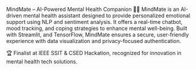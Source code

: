 MindMate – AI-Powered Mental Health Companion 🧠💙
MindMate is an AI-driven mental health assistant designed to provide personalized emotional support using NLP and sentiment analysis. It offers a real-time chatbot, mood tracking, and coping strategies to enhance mental well-being. Built with Streamlit, and TensorFlow, MindMate ensures a secure, user-friendly experience with data visualization and privacy-focused authentication.

🏆 Finalist at IEEE SSIT & CSED Hackation, recognized for innovation in mental health tech solutions.
